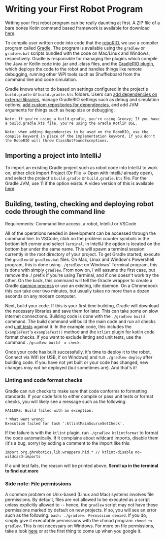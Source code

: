 # Writing your First Robot Program

Writing your first robot program can be really daunting at first. A ZIP file of a bare bones Kotin command based framework is available for download <a href="files/Kotlin-Example-Command-Based.zip" download="Kotlin-Example-Command-Based.zip">here</a>. 

To compile user written code into code that the [roboRIO](https://frc-docs.readthedocs.io/en/latest/docs/hardware/getting-started/control-system-hardware.html#national-instruments-roborio), we use a compiler program called [Gradle](https://gradle.org/). The program is available using the `gradlew` or `gradlew.bat` scripts bundled with the code on Mac/Linux and Windows, respectively. Gradle is responsible for managing the plugins which compile the Java or Kotlin code into .jar and .class files, and the [GradleRIO plugin](https://github.com/wpilibsuite/GradleRIO), which deploys the code to the robot and handles things like remote debugging, running other WPI tools such as Shuffleboard from the command line and code simulation.

Gradle knows what to do based on settings configured in the project's `build.gradle` or `build.gradle.kts` folders. Users can [add dependencies on external libraries](https://docs.gradle.org/current/userguide/dependency_management_for_java_projects.html), manage GradleRIO settings such as debug and simulation options, [add custom repositories for dependencies](https://docs.gradle.org/current/userguide/declaring_repositories.html), and add JVM arguments for things such as heap size or debugging.

```
Note: If you're using a build.gradle, you're using Groovy; If you have a build.gradle.kts file, you're using the Gradle Kotlin DSL.
```
```
Note: when adding dependencies to be used on the RoboRIO, use the compile keyword in place of the implementation keyword. If you don't the RoboRIO will throw ClassNotFoundExceptions.
```

## Importing a project into IntelliJ

To import an existing Gradle project such as robot code into IntelliJ to work on, either click Import Project (Or File -> Open with intelliJ already open), and select the project's `build.gradle` or `build.gradle.kts` file. For the Gradle JVM, use 11 if the option exists. A video version of this is available [here](https://www.youtube.com/watch?v=wQyDk4Ji1Gk). 

## Building, testing, checking and deploying robot code through the command line

Requirements: Command line access, a robot, IntelliJ or VSCode

All of the operations needed in development can be accessed through the command line. In VSCode, click on the problem counter symbols in the bottom left corner and select `Terminal`. In IntelliJ the option is located on the bottom bar under the same name. This will spawn a terminal session currently in the root directory of your project. To get Gradle started, execute the `gradlew` or `gradlew.bat` files. On Mac, Linux and Window's Powershell program, this is done using `./gradlew`; on Windows' Terminal program, this is done with simply `gradlew`. From now on, I will assume the first case, but remove the ./ prefix if you're using Terminal, and if one doesn't work try the other. On the back, this command will tell the Gradle wrapper to create a Gradle [daemon process](https://en.wikipedia.org/wiki/Daemon_(computing)) or use an existing, idle daemon. On a Chromebook this can take over two minutes, but usually takes no more than a dozen seconds on any modern computer.

Next, build your code. If this is your first time building, Gradle will download the necessary libraries and save them for later. This can take some on slow internet connections. Building code is done with the `./gradlew build` command. The build command will build the main code and run all checks and [unit tests](https://docs.gradle.org/current/userguide/java_testing.html) against it. In the example code, this includes the `ExampleTest`'s `exampleTest()` method and the `ktlint` plugin for kotlin code format checks. If you want to exclude linting and unit tests, use the command `./gradlew build -x check`.

Once your code has built successfully, it's time to deploy it to the robot. Connect via Wifi (or USB, if on Windows) and run `./gradlew deploy` after building code. If you have not yet built or your code has changed, new changes _may_ not be deployed (but sometimes are). And that's it!

### Linting and code format checks

Gradle can run checks to make sure that code conforms to formatting standards. If your code fails to either compile or pass unit tests or format checks, you will likely see a message such as the following:

```
FAILURE: Build failed with an exception.

* What went wrong:
Execution failed for task ':ktlintMainSourceSetCheck'.
```

If the failure is with the `ktlint` plugin, run `./gradlew ktlintformat` to format the code automatically. If it complains about wildcard imports, disable them (it's a bug, sorry) by adding a comment to the import like this: 
```
import org.ghrobotics.lib.wrappers.hid.* // ktlint-disable no-wildcard-imports
```

If a unit test fails, the reason will be printed above. **Scroll up in the terminal to find out more**

### Side note: File permissions

A common problem on Unix-based (Linux and Mac) systems involves file permissions. By default, files are not allowed to be executed as a script unless explicitly allowed to -- hence, the `gradlew` script may not have these permissions marked by default on new projects. If so, you will see an error such as the following: `bash: ./gradlew: Permission denied`. If you do, simply give it executable permissions with the chmod program: `chmod +x gradlew`. This is not necessary on Windows. For more on file permissions, take a look [here](https://www.guru99.com/file-permissions.html) or at the first thing to come up when you google it.
